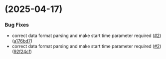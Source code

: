 # [](https://github.com/MonDesa/enemeter-data-processing/compare/v1.0.0...v) (2025-04-17)


### Bug Fixes

* correct data format parsing and make start time parameter required ([#2](https://github.com/MonDesa/enemeter-data-processing/issues/2)) ([a176bd7](https://github.com/MonDesa/enemeter-data-processing/commit/a176bd75fdb7d8bd2dd84a467fd9c70dab1a9335))
* correct data format parsing and make start time parameter required ([#2](https://github.com/MonDesa/enemeter-data-processing/issues/2)) ([92f24cf](https://github.com/MonDesa/enemeter-data-processing/commit/92f24cf0ad3fa01a86963ad194c176fd750b115a))




